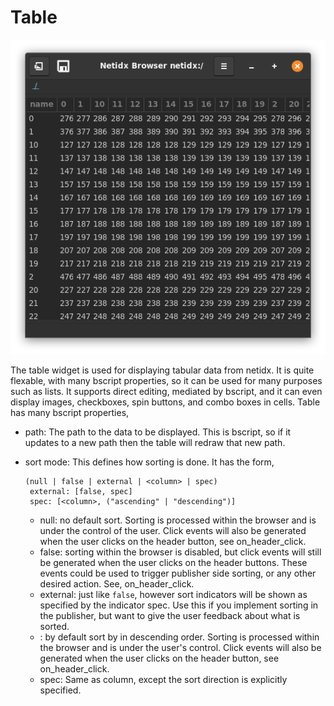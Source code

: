 # Table

![Table](./widget-table.png)

The table widget is used for displaying tabular data from netidx. It
is quite flexable, with many bscript properties, so it can be used for
many purposes such as lists. It supports direct editing, mediated by
bscript, and it can even display images, checkboxes, spin buttons, and
combo boxes in cells. Table has many bscript properties,

- path: The path to the data to be displayed. This is bscript, so if
  it updates to a new path then the table will redraw that new path.
- sort mode: This defines how sorting is done. It has the form, 

  ```
  (null | false | external | <column> | spec)
   external: [false, spec]
   spec: [<column>, ("ascending" | "descending")]
  ```

  - null: no default sort. Sorting is processed within the browser and
is under the control of the user. Click events will also be generated
when the user clicks on the header button, see on_header_click.
  - false: sorting within the browser is disabled, but click events
will still be generated when the user clicks on the header
buttons. These events could be used to trigger publisher side sorting,
or any other desired action. See, on_header_click.
  - external: just like `false`, however sort indicators will be shown
as specified by the indicator spec. Use this if you implement sorting
in the publisher, but want to give the user feedback about what is
sorted.
  - <column>: by default sort by <column> in descending order. Sorting
is processed within the browser and is under the user's control. Click
events will also be generated when the user clicks on the header
button, see on_header_click.
  - spec: Same as column, except the sort direction is explicitly
    specified.

